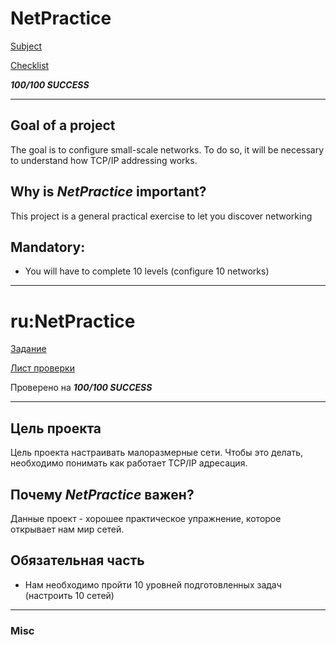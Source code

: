 # NetPractice
[Subject](https://cdn.intra.42.fr/pdf/pdf/47294/en.subject.pdf)

[Checklist](https://github.com/mharriso/school21-checklists/blob/master/ng_4_net_practice.pdf)

***100/100 SUCCESS***

---

## Goal of a project

The goal is to configure small-scale networks. To do so, it will be necessary to understand how TCP/IP addressing works.

## Why is *NetPractice* important?

This project is a general practical exercise to let you discover networking

## Mandatory:

- You will have to complete 10 levels (configure 10 networks)

---
# ru:NetPractice

[Задание](https://cdn.intra.42.fr/pdf/pdf/47294/en.subject.pdf)

[Лист проверки](https://github.com/mharriso/school21-checklists/blob/master/ng_4_net_practice.pdf)

Проверено на ***100/100 SUCCESS***

---

## Цель проекта

Цель проекта настраивать малоразмерные сети. Чтобы это делать, необходимо понимать как работает TCP/IP адресация.

## Почему *NetPractice* важен?

Данные проект - хорошее практическое упражнение, которое открывает нам мир сетей. 

## Обязательная часть

- Нам необходимо пройти 10 уровней подготовленных задач (настроить 10 сетей)

--- 

### Misc
